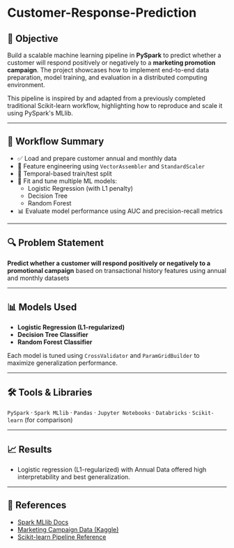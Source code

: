 # Customer-Response-Prediction

## 🎯 Objective
Build a scalable machine learning pipeline in **PySpark** to predict whether a customer will respond positively or negatively to a **marketing promotion campaign**. The project showcases how to implement end-to-end data preparation, model training, and evaluation in a distributed computing environment.

This pipeline is inspired by and adapted from a previously completed traditional Scikit-learn workflow, highlighting how to reproduce and scale it using PySpark's MLlib.

---

## 🧠 Workflow Summary

- ✅ Load and prepare customer annual and monthly data
- 🧼 Feature engineering using `VectorAssembler` and `StandardScaler`
- 🧪 Temporal-based train/test split
- 🔁 Fit and tune multiple ML models:
  - Logistic Regression (with L1 penalty)
  - Decision Tree
  - Random Forest
- 📊 Evaluate model performance using AUC and precision-recall metrics

---

## 🔍 Problem Statement
**Predict whether a customer will respond positively or negatively to a promotional campaign** based on transactional history features using annual and monthly datasets

---

## 📊 Models Used
- **Logistic Regression (L1-regularized)**  
- **Decision Tree Classifier**  
- **Random Forest Classifier**

Each model is tuned using `CrossValidator` and `ParamGridBuilder` to maximize generalization performance.

---

## 🛠 Tools & Libraries
`PySpark` · `Spark MLlib` · `Pandas` · `Jupyter Notebooks` · `Databricks` · `Scikit-learn` (for comparison)

---

## 📈 Results
- Logistic regression (L1-regularized) with Annual Data offered high interpretability and best generalization.

---

## 📎 References
- [Spark MLlib Docs](https://spark.apache.org/docs/latest/ml-guide.html)
- [Marketing Campaign Data (Kaggle)](https://www.kaggle.com/datasets/rodsaldanha/arketing-campaign)
- [Scikit-learn Pipeline Reference](https://scikit-learn.org/stable/modules/generated/sklearn.pipeline.Pipeline.html)

